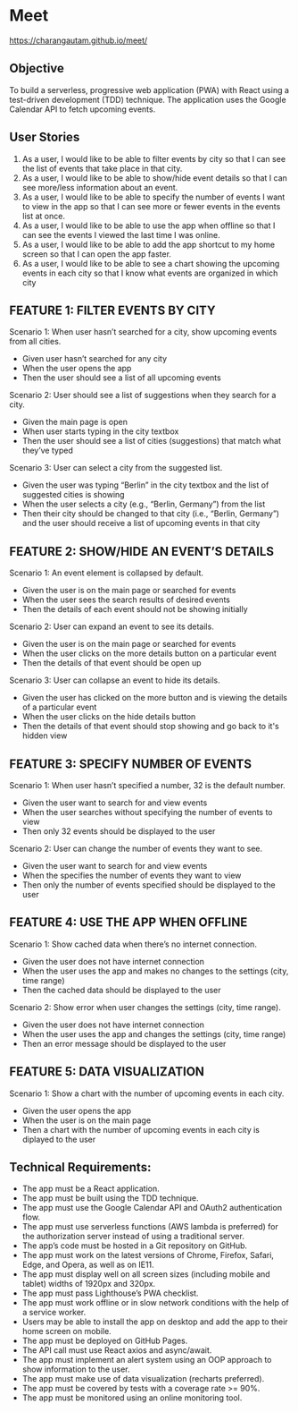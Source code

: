 # Meet #
https://charangautam.github.io/meet/

## Objective ##
To build a serverless, progressive web application (PWA) with React using a test-driven development (TDD) technique. The application uses the Google Calendar API to fetch upcoming events. 


## User Stories ##
1. As a user, I would like to be able to filter events by city so that I can see the list of events
that take place in that city.
2. As a user, I would like to be able to show/hide event details so that I can see more/less
information about an event.
3. As a user, I would like to be able to specify the number of events I want to view in the
app so that I can see more or fewer events in the events list at once.
4. As a user, I would like to be able to use the app when offline so that I can see the events
I viewed the last time I was online.
5. As a user, I would like to be able to add the app shortcut to my home screen so that I
can open the app faster.
6. As a user, I would like to be able to see a chart showing the upcoming events in each
city so that I know what events are organized in which city

## FEATURE 1: FILTER EVENTS BY CITY ##
Scenario 1: When user hasn’t searched for a city, show upcoming events from all cities.
- Given user hasn’t searched for any city
- When the user opens the app
- Then the user should see a list of all upcoming events

Scenario 2: User should see a list of suggestions when they search for a city.
- Given the main page is open
- When user starts typing in the city textbox
- Then the user should see a list of cities (suggestions) that match what they’ve typed

Scenario 3: User can select a city from the suggested list.
- Given the user was typing “Berlin” in the city textbox and the list of suggested cities is showing
- When the user selects a city (e.g., “Berlin, Germany”) from the list
- Then their city should be changed to that city (i.e., “Berlin, Germany”) and the user should receive a list of upcoming events in that city


## FEATURE 2: SHOW/HIDE AN EVENT’S DETAILS ##
Scenario 1: An event element is collapsed by default.
- Given the user is on the main page or searched for events
- When the user sees the search results of desired events
- Then the details of each event should not be showing initially

Scenario 2: User can expand an event to see its details.
- Given the user is on the main page or searched for events
- When the user clicks on the more details button on a particular event
- Then the details of that event should be open up

Scenario 3: User can collapse an event to hide its details.
- Given the user has clicked on the more button and is viewing the details of a particular event
- When the user clicks on the hide details button
- Then the details of that event should stop showing and go back to it's hidden view


## FEATURE 3: SPECIFY NUMBER OF EVENTS ##
Scenario 1: When user hasn’t specified a number, 32 is the default number.
- Given the user want to search for and view events
- When the user searches without specifying the number of events to view
- Then only 32 events should be displayed to the user

Scenario 2: User can change the number of events they want to see.
- Given the user want to search for and view events
- When the specifies the number of events they want to view
- Then only the number of events specified should be displayed to the user


## FEATURE 4: USE THE APP WHEN OFFLINE ##
Scenario 1: Show cached data when there’s no internet connection.
- Given the user does not have internet connection
- When the user uses the app and makes no changes to the settings (city, time range)
- Then the cached data should be displayed to the user

Scenario 2: Show error when user changes the settings (city, time range).
- Given the user does not have internet connection
- When the user uses the app and changes the settings (city, time range)
- Then an error message should be displayed to the user 

## FEATURE 5: DATA VISUALIZATION ##
Scenario 1: Show a chart with the number of upcoming events in each city.
- Given the user opens the app
- When the user is on the main page
- Then a chart with the number of upcoming events in each city is diplayed to the user


## Technical Requirements: ##
- The app must be a React application.
- The app must be built using the TDD technique.
- The app must use the Google Calendar API and OAuth2 authentication flow.
- The app must use serverless functions (AWS lambda is preferred) for the authorization server instead of using a traditional server.
- The app’s code must be hosted in a Git repository on GitHub.
- The app must work on the latest versions of Chrome, Firefox, Safari, Edge, and Opera, as well as on IE11.
- The app must display well on all screen sizes (including mobile and tablet) widths of 1920px and 320px.
- The app must pass Lighthouse’s PWA checklist.
- The app must work offline or in slow network conditions with the help of a service worker.
- Users may be able to install the app on desktop and add the app to their home screen on mobile.
- The app must be deployed on GitHub Pages.
- The API call must use React axios and async/await.
- The app must implement an alert system using an OOP approach to show information to the user.
- The app must make use of data visualization (recharts preferred).
- The app must be covered by tests with a coverage rate >= 90%.
- The app must be monitored using an online monitoring tool.
